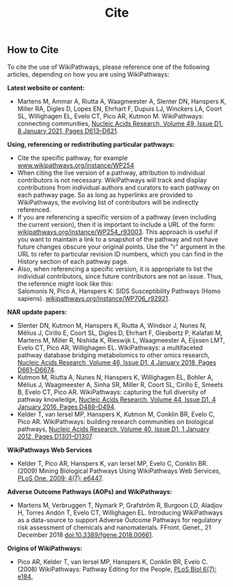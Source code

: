 ﻿---
title: Cite
---
<h2>How to Cite</h2>
<p>To cite the use of WikiPathways, please reference one of the following articles, depending on how you are using WikiPathways:</p>
<p><b>Latest website or content:</b></p>
<ul>
<li>Martens M, Ammar A, Riutta A, Waagmeester A, Slenter DN, Hanspers K, Miller RA, Digles D, Lopes EN, Ehrhart F, Dupuis LJ, Winckers LA, Coort SL, Willighagen EL, Evelo CT, Pico AR, Kutmon M. WikiPathways: connecting communities, <a href="https://doi.org/10.1093/nar/gkaa1024">Nucleic Acids Research, Volume 49, Issue D1, 8 January 2021, Pages D613–D621</a>.</li>
</ul>

<div id="citepathway">
<p><b>Using, referencing or redistributing particular pathways:</b></p>
<ul>
<li>Cite the specific pathway, for example <a href="https://www.wikipathways.org/instance/WP254">www.wikipathways.org/instance/WP254</a></li>
<li>When citing the live version of a pathway, attribution to individual contributors is not necessary. WikiPathways will track and display contributions from individual authors and curators to each pathway on each pathway page. So as long as hyperlinks are provided to WikiPathways, the evolving list of contributors will be indirectly referenced.</li>
<li>If you are referencing a specific version of a pathway (even including the current version), then it is important to include a URL of the form: <a href="https://www.wikipathways.org/instance/WP254_r93003">wikipathways.org/instance/WP254_r93003</a>. This approach is useful if you want to maintain a link to a snapshot of the pathway and not have future changes obscure your original points. Use the "r" argument in the URL to refer to particular revision ID numbers, which you can find in the History section of each pathway page.</li>
<li>Also, when referencing a specific version, it is appropriate to list the individual contributors, since future contributors are not an issue. Thus, the reference might look like this:<br />
Salomonis N, Pico A, Hanspers K: SIDS Susceptibility Pathways (Homo sapiens). <a href="https://www.wikipathways.org/instance/WP706_r92921">wikipathways.org/instance/WP706_r92921</a>.</li>
</ul>

<div id="narpapers">
<p><b>NAR update papers:</b></p>
<ul>
<li>Slenter DN, Kutmon M, Hanspers K, Riutta A, Windsor J, Nunes N, Mélius J, Cirillo E, Coort SL, Digles D, Ehrhart F, Giesbertz P, Kalafati M, Martens M, Miller R, Nishida K, Rieswijk L, Waagmeester A, Eijssen LMT, Evelo CT, Pico AR, Willighagen EL. WikiPathways: a multifaceted pathway database bridging metabolomics to other omics research, <a href="https://doi.org/10.1093/nar/gkx1064">Nucleic Acids Research, Volume 46, Issue D1, 4 January 2018, Pages D661–D6674</a>.</li>
<li>Kutmon M, Riutta A, Nunes N, Hanspers K, Willighagen EL, Bohler A, Mélius J, Waagmeester A, Sinha SR, Miller R, Coort SL, Cirillo E, Smeets B, Evelo CT, Pico AR. WikiPathways: capturing the full diversity of pathway knowledge, <a href="http://dx.doi.org/10.1093/nar/gkv1024">Nucleic Acids Research, Volume 44, Issue D1, 4 January 2016, Pages D488–D494</a>.</li>
<li>Kelder T, van Iersel MP, Hanspers K, Kutmon M, Conklin BR, Evelo C, Pico AR. WikiPathways: building research communities on biological pathways, <a href="http://nar.oxfordjournals.org/content/early/2011/11/16/nar.gkr1074.abstract">Nucleic Acids Research, Volume 40, Issue D1, 1 January 2012, Pages D1301–D1307</a>.</li>
</ul>

<div id="webservicepaper">
<p><b>WikiPathways Web Services</b></p>
<ul>
<li>Kelder T, Pico AR, Hanspers K, van Iersel MP, Evelo C, Conklin BR. (2009) Mining Biological Pathways Using WikiPathways Web Services, <a href="http://www.ncbi.nlm.nih.gov/pmc/articles/PMC2714472/">PLoS One. 2009; 4(7): e6447</a>.</li>
</ul>

<div id="aoppaper">
<p><b>Adverse Outcome Pathways (AOPs) and WikiPathways:</b></p>
<ul>
<li>Martens M, Verbruggen T, Nymark P, Grafström R, Burgoon LD, Aladjov H, Torres Andón T, Evelo CT, Willighagen EL. Introducing WikiPathways as a data-source to support Adverse Outcome Pathways for regulatory risk assessment of chemicals and nanomaterials. FFront. Genet., 21 December 2018 <a href="https://www.frontiersin.org/articles/10.3389/fgene.2018.00661/abstract">doi:10.3389/fgene.2018.00661</a>.</li>
</ul>

<div id="originspaper">
<p><b>Origins of WikiPathways:</b></p>
<ul>
<li>Pico AR, Kelder T, van Iersel MP, Hanspers K, Conklin BR, Evelo C. (2008) WikiPathways: Pathway Editing for the People, <a href="http://journals.plos.org/plosbiology/article?id=10.1371/journal.pbio.0060184">PLoS Biol 6(7): e184.</a></li>
</ul>

